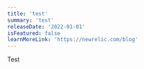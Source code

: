 ```yaml
---
title: 'test' 
summary: 'test' 
releaseDate: '2022-01-01' 
isFeatured: false
learnMoreLink: 'https://newrelic.com/blog' 
---
```


Test
